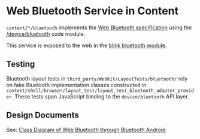 # Web Bluetooth Service in Content

`content/*/bluetooth` implements the [Web Bluetooth specification]
using the [/device/bluetooth] code module.

This service is exposed to the web in the [blink bluetooth module].

[Web Bluetooth specification]: https://webbluetoothcg.github.io/web-bluetooth/
[/device/bluetooth]: /device/bluetooth
[blink bluetooth module]: /third_party/blink/renderer/modules/bluetooth/


## Testing

Bluetooth layout tests in `third_party/WebKit/LayoutTests/bluetooth/` rely on
fake Bluetooth implementation classes constructed in
`content/shell/browser/layout_test/layout_test_bluetooth_adapter_provider`.
These tests span JavaScript binding to the `device/bluetooth` API layer.


## Design Documents

See: [Class Diagram of Web Bluetooth through Bluetooth Android][Class]

[Class]: https://sites.google.com/a/chromium.org/dev/developers/design-documents/bluetooth-design-docs/web-bluetooth-through-bluetooth-android-class-diagram

